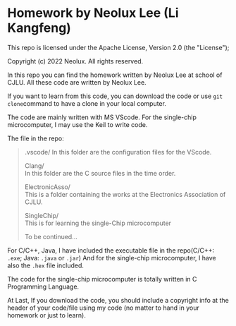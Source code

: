 # Homework by Neolux Lee (Li Kangfeng)

This repo is licensed under the Apache License, Version 2.0 (the "License");

Copyright (c) 2022 Neolux. All rights reserved.

In this repo you can find the homework written by Neolux Lee at school of CJLU. All these code are written by Neolux Lee.

If you want to learn from this code, you can download the code or use ```git clone```command to have a clone in your local computer.

The code are mainly written with MS VScode. For the single-chip microcomputer, I may use the Keil to write code. 

The file in the repo:

> .vscode/
> In this folder are the configuration files for the VScode.  
> 
> Clang/    
> In this folder are the C source files in the time order.  
> 
> ElectronicAsso/   
> This is a folder containing the works at the Electronics Association of CJLU.  
> 
> SingleChip/   
> This is for learning the single-Chip microcomputer
>
> To be continued...

For C/C++, Java, I have included the executable file in the repo(C/C++: `.exe`; Java: `.java` or `.jar`) And for the single-chip microcomputer, I have also the `.hex` file included. 

The code for the single-chip microcomputer is totally written in C Programming Language.

At Last, If you download the code, you should include a copyright info at the header of your code/file using my code (no matter to hand in your homework or just to learn).